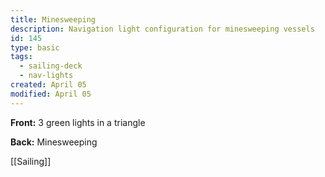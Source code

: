 ```yaml
---
title: Minesweeping
description: Navigation light configuration for minesweeping vessels
id: 145
type: basic
tags:
  - sailing-deck
  - nav-lights
created: April 05
modified: April 05
---
```

**Front:**
3 green lights in a triangle

**Back:**
Minesweeping

[[Sailing]] 